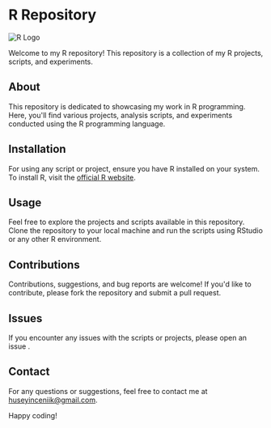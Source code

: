 # R Repository

![R Logo](https://www.r-project.org/logo/Rlogo.png)

Welcome to my R repository! This repository is a collection of my R projects, scripts, and experiments.

## About
This repository is dedicated to showcasing my work in R programming. Here, you'll find various projects, analysis scripts, and experiments conducted using the R programming language.

## Installation
For using any script or project, ensure you have R installed on your system. To install R, visit the [official R website](https://www.r-project.org/).

## Usage
Feel free to explore the projects and scripts available in this repository. Clone the repository to your local machine and run the scripts using RStudio or any other R environment.

## Contributions
Contributions, suggestions, and bug reports are welcome! If you'd like to contribute, please fork the repository and submit a pull request.

## Issues
If you encounter any issues with the scripts or projects, please open an issue .

## Contact
For any questions or suggestions, feel free to contact me at [huseyinceniik@gmail.com](mailto:huseyiincenik@gmail.com).

Happy coding!
